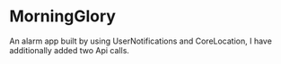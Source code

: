 # MorningGlory
An alarm app built by using UserNotifications and CoreLocation, I have additionally added two Api calls.
